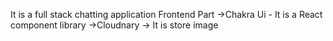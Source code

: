 It is a full stack chatting application
Frontend Part
->Chakra Ui - It is a React component library 
->Cloudnary -> It is store image  




